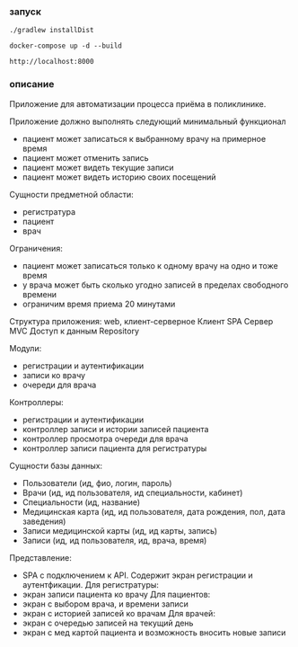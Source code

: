### запуск
`./gradlew installDist`

`docker-compose up -d --build`

`http://localhost:8000`

### описание

Приложение для автоматизации процесса приёма в поликлинике.

Приложение должно выполнять следующий минимальный функционал
- пациент может записаться к выбранному врачу на примерное время
- пациент может отменить запись
- пациент может видеть текущие записи
- пациент может видеть историю своих посещений

Сущности предметной области: 
- регистратура
- пациент
- врач

Ограничения:
- пациент может записаться только к одному врачу на одно и тоже время
- у врача может быть сколько угодно записей в пределах свободного времени
- ограничим время приема 20 минутами

Структура приложения:
web, клиент-серверное
Клиент SPA
Сервер MVC
Доступ к данным Repository

Модули:
- регистрации и аутентификации
- записи ко врачу
- очереди для врача

Контроллеры: 
- регистрации и аутентификации
- контроллер записи и истории записей пациента
- контроллер просмотра очереди для врача
- контроллер записи пациента для регистратуры

Сущности базы данных:
- Пользователи (ид, фио, логин, пароль)
- Врачи (ид, ид пользователя, ид специальности, кабинет)
- Специальности (ид, название)
- Медицинская карта (ид, ид пользователя, дата рождения, пол, дата заведения)
- Записи медицинской карты (ид, ид карты, запись)
- Записи (ид, ид пользователя, ид, врача, время)

Представление:
- SPA с подключением к API. Содержит экран регистрации и аутентфикации. 
Для регистратуры:
- экран записи пациента ко врачу
Для пациентов:
- экран с выбором врача, и времени записи
- экран с историей записей ко врачам
Для врачей:
- экран с очередью записей на текущий день
- экран с мед картой пациента и возможность вносить новые записи
